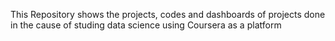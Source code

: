 This Repository shows the projects, codes and dashboards of projects done in the cause of studing data science using Coursera as a platform
